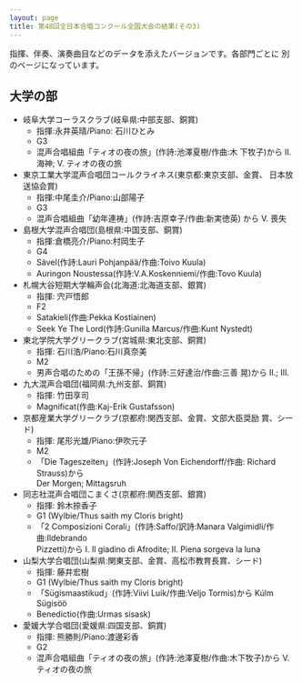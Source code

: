 ```yaml
---
layout: page
title: 第48回全日本合唱コンクール全国大会の結果(その3)
---
```

指揮、伴奏、演奏曲目などのデータを添えたバージョンです。各部門ごとに
別のページになっています。

大学の部
--------

-   岐阜大学コーラスクラブ(岐阜県:中部支部、銅賞)
    -   指揮:永井英晴/Piano: 石川ひとみ
    -   G3
    -   混声合唱組曲「ティオの夜の旅」(作詩:池澤夏樹/作曲:木
        下牧子)から II. 海神; V. ティオの夜の旅
-   東京工業大学混声合唱団コールクライネス(東京都:東京支部、金賞、 日本放送協会賞)
    -   指揮:中尾圭介/Piano:山部陽子
    -   G3
    -   混声合唱組曲「幼年連祷」(作詩:吉原幸子/作曲:新実徳英) から V.
        喪失
-   島根大学混声合唱団(島根県:中国支部、銅賞)
    -   指揮:倉橋亮介/Piano:村岡生子
    -   G4
    -   Sävel(作詩:Lauri Pohjanpää/作曲:Toivo Kuula)
    -   Auringon Noustessa(作詩:V.A.Koskenniemi/作曲:Tovo Kuula)
-   札幌大谷短期大学輪声会(北海道:北海道支部、銀賞)
    -   指揮: 宍戸悟郎
    -   F2
    -   Satakieli(作曲:Pekka Kostiainen)
    -   Seek Ye The Lord(作詩:Gunilla Marcus/作曲:Kunt Nystedt)
-   東北学院大学グリークラブ(宮城県:東北支部、銅賞)
    -   指揮: 石川浩/Piano:石川真奈美
    -   M2
    -   男声合唱のための「王孫不帰」(作詩:三好達治/作曲:三善 晃)から
        II.; III.
-   九大混声合唱団(福岡県:九州支部、銅賞)
    -   指揮: 竹田享司
    -   Magnificat(作曲:Kaj-Erik Gustafsson)
-   京都産業大学グリークラブ(京都府:関西支部、金賞、文部大臣奨励 賞、シード)
    -   指揮: 尾形光雄/Piano:伊吹元子
    -   M2
    -   「Die Tageszeiten」(作詩:Joseph Von Eichendorff/作曲: Richard
        Strauss)から  
        Der Morgen; Mittagsruh
-   同志社混声合唱団こまくさ(京都府:関西支部、銀賞)
    -   指揮: 鈴木捺香子
    -   G1 (Wylbie/Thus saith my Cloris bright)
    -   「2 Composizioni Corali」(作詩:Saffo/訳詩:Manara
        Valgimidli/作曲:Ildebrando  
        Pizzetti)から I. Il giadino di Afrodite; II. Piena sorgeva la
        luna
-   山梨大学合唱団(山梨県:関東支部、金賞、高松市教育長賞、シード)
    -   指揮: 藤井宏樹
    -   G1 (Wylbie/Thus saith my Cloris bright)
    -   「Sügismaastikud」(作詩:Viivi Luik/作曲:Veljo Tormis)から Kúlm
        Sügisöö
    -   Benedictio(作曲:Urmas sisask)
-   愛媛大学合唱団(愛媛県:四国支部、銅賞)
    -   指揮: 熊勝則/Piano:渡邊彩香
    -   G2
    -   混声合唱組曲「ティオの夜の旅」(作詩:池澤夏樹/作曲:木下牧子)から V.
        ティオの夜の旅
